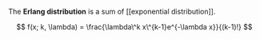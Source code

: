 The **Erlang distribution** is a sum of [[exponential distribution]].

$$
f(x; k, \lambda) = \frac{\lambda\^k x\^{k-1}e^{-\lambda x}}{(k-1)!}
$$